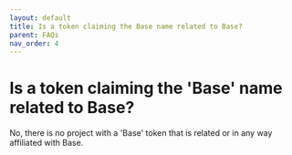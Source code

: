 ```yaml
---
layout: default
title: Is a token claiming the Base name related to Base?
parent: FAQs
nav_order: 4
---
```


# Is a token claiming the 'Base' name related to Base?

No, there is no project with a 'Base' token that is related or in any way
affiliated with Base.
